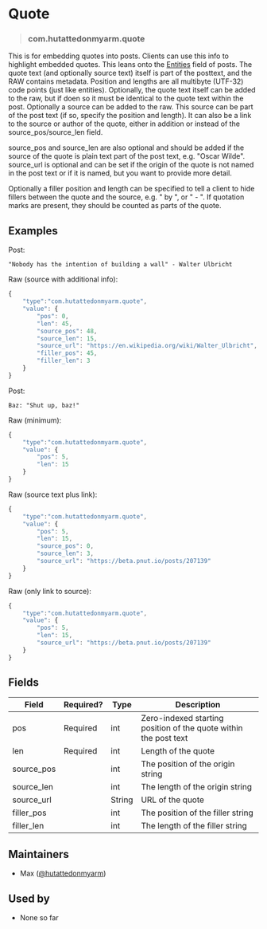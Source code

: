 <!-- give your raw item a title -->
# Quote

<!-- specify the "type" for your raw item -->
> ### com.hutattedonmyarm.quote

<!-- provide a description of what your raw item represents -->
This is for embedding quotes into posts. Clients can use this info to highlight embedded quotes.
This leans onto the [Entities](https://pnut.io/docs/api/implementation/entities) field of posts. 
The quote text (and optionally source text) itself is part of the posttext, and the RAW contains metadata. 
Position and lengths are all multibyte (UTF-32) code points (just like entities).
Optionally, the quote text itself can be added to the raw, but if doen so it must be identical to the quote text within the post.
Optionally a source can be added to the raw. This source can be part of the post text (if so, specify the position and length).
It can also be a link to the source or author of the quote, either in addition or instead of the source_pos/source_len field.

source_pos and source_len are also optional and should be added if the source of the quote is plain text part of the post text, e.g. "Oscar Wilde".
source_url is optional and can be set if the origin of the quote is not named in the post text or if it is named, but you want to provide more detail.

Optionally a filler position and length can be specified to tell a client to hide fillers between the quote and the source, e.g. " by ", or " - ".
If quotation marks are present, they should be counted as parts of the quote.


<!-- provide at least one example of what your raw might look like in the wild -->
## Examples
Post:
~~~
"Nobody has the intention of building a wall" - Walter Ulbricht
~~~
Raw (source with additional info):
~~~ js
{
    "type":"com.hutattedonmyarm.quote",
    "value": {
        "pos": 0,
        "len": 45,
        "source_pos": 48,
        "source_len": 15,
        "source_url": "https://en.wikipedia.org/wiki/Walter_Ulbricht",
        "filler_pos": 45,
        "filler_len": 3
    }
}
~~~
Post:
~~~
Baz: "Shut up, baz!"
~~~
Raw (minimum):
~~~ js
{
    "type":"com.hutattedonmyarm.quote",
    "value": {
        "pos": 5,
        "len": 15
    }
}
~~~
Raw (source text plus link):
~~~ js
{
    "type":"com.hutattedonmyarm.quote",
    "value": {
        "pos": 5,
        "len": 15,
        "source_pos": 0,
        "source_len": 3,
        "source_url": "https://beta.pnut.io/posts/207139"
    }
}
~~~
Raw (only link to source):
~~~ js
{
    "type":"com.hutattedonmyarm.quote",
    "value": {
        "pos": 5,
        "len": 15,
        "source_url": "https://beta.pnut.io/posts/207139"
    }
}
~~~

<!-- provide a complete description of the fields in the "value" object for your raw item -->
## Fields

| Field         | Required? | Type   | Description                                                      |
| -----         | --------- | ----   | -----------                                                      |
| pos           | Required  | int    | Zero-indexed starting position of the quote within the post text |
| len           | Required  | int    | Length of the quote                                              |
| source_pos    |           | int    | The position of the origin string                                |
| source_len    |           | int    | The length of the origin string                                  |
| source_url    |           | String | URL of the quote                                                 |
| filler_pos    |           | int    | The position of the filler string                                |
| filler_len    |           | int    | The length of the filler string                                  |

<!-- provide a way to contact you -->
## Maintainers
* Max ([@hutattedonmyarm](https://pnut.io/@hutattedonmyarm))

<!-- provide references to compatible apps / service -->
## Used by
* None so far
